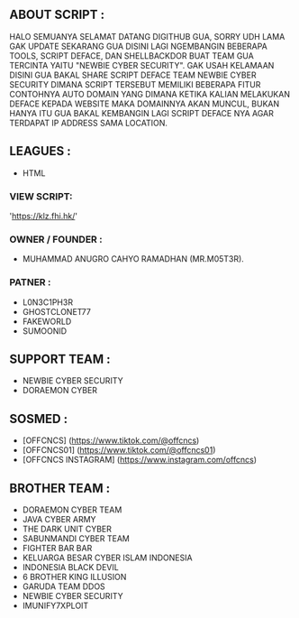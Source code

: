 ## ABOUT SCRIPT :

HALO SEMUANYA SELAMAT DATANG DIGITHUB GUA, SORRY UDH LAMA GAK UPDATE SEKARANG GUA DISINI LAGI NGEMBANGIN BEBERAPA TOOLS, SCRIPT DEFACE, DAN SHELLBACKDOR BUAT TEAM GUA TERCINTA YAITU "NEWBIE CYBER SECURITY". GAK USAH KELAMAAN DISINI GUA BAKAL SHARE SCRIPT DEFACE TEAM NEWBIE CYBER SECURITY DIMANA SCRIPT TERSEBUT MEMILIKI BEBERAPA FITUR CONTOHNYA AUTO DOMAIN YANG DIMANA KETIKA KALIAN MELAKUKAN DEFACE KEPADA WEBSITE MAKA DOMAINNYA AKAN MUNCUL, BUKAN HANYA ITU GUA BAKAL KEMBANGIN LAGI SCRIPT DEFACE NYA AGAR TERDAPAT IP ADDRESS SAMA LOCATION. 

## LEAGUES :

* HTML

### VIEW SCRIPT:

'https://klz.fhi.hk/'

### OWNER / FOUNDER :

* MUHAMMAD ANUGRO CAHYO RAMADHAN (MR.M05T3R). 

### PATNER :
* L0N3C1PH3R
* GHOSTCLONET77
* FAKEWORLD
* SUMOONID

## SUPPORT TEAM :
* NEWBIE CYBER SECURITY
* DORAEMON CYBER

## SOSMED : 

* [OFFCNCS] (https://www.tiktok.com/@offcncs)
* [OFFCNCS01] (https://www.tiktok.com/@offcncs01)
* [OFFCNCS INSTAGRAM] (https://www.instagram.com/offcncs) 

## BROTHER TEAM :
* DORAEMON CYBER TEAM
* JAVA CYBER ARMY
* THE DARK UNIT CYBER
* SABUNMANDI CYBER TEAM
* FIGHTER BAR BAR
* KELUARGA BESAR CYBER ISLAM INDONESIA
* INDONESIA BLACK DEVIL
* 6 BROTHER KING ILLUSION
* GARUDA TEAM DDOS
* NEWBIE CYBER SECURITY
* IMUNIFY7XPLOIT

